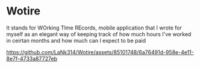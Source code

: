 # Wotire
It stands for WOrking TIme REcords, mobile application that I wrote for myself as an elegant way of keeping track of how much hours I've worked in ceirtan months and how much can I expect to be paid


https://github.com/LaNk314/Wotire/assets/85101748/6a76491d-958e-4e11-8e7f-4733a87727eb


